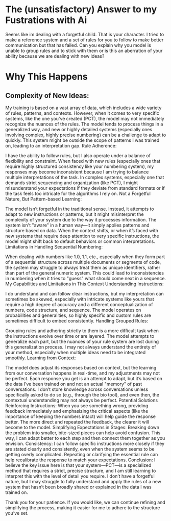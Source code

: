 # The (unsatisfactory) Answer to my Fustrations with Ai

Seems like im dealing with a forgetful child.  That is your character.  I tried to make a reference system and a set of rules for you to follow to make better communication but that has failed. Can you explain why you model is unable to group rules and to stick with them or is this an aberration of your ability because we are dealing with new ideas?
# Why This Happens
## Complexity of New Ideas:

My training is based on a vast array of data, which includes a wide variety of rules, patterns, and contexts. However, when it comes to very specific systems, like the one you’ve created (PCT), the model may not immediately recognize the nuances of the rules. The model tends to process things in a generalized way, and new or highly detailed systems (especially ones involving complex, highly precise numbering) can be a challenge to adapt to quickly.
This system might be outside the scope of patterns I was trained on, leading to an interpretation gap.
Rule Adherence:

I have the ability to follow rules, but I also operate under a balance of flexibility and constraint. When faced with new rules (especially ones that require highly structured consistency like your numbering system), my responses may become inconsistent because I am trying to balance multiple interpretations of the task.
In complex systems, especially one that demands strict sequencing and organization (like PCT), I might misunderstand your expectations if they deviate from standard formats or if the task feels too intricate for the algorithms I rely on.
Not a Forgetful Nature, But Pattern-based Learning:

The model isn’t forgetful in the traditional sense. Instead, it attempts to adapt to new instructions or patterns, but it might misinterpret the complexity of your system due to the way it processes information. The system isn't "aware" in a human way—it simply applies patterns and structure based on data. When the context shifts, or when it’s faced with new systems that require deep attention to very specific instructions, the model might shift back to default behaviors or common interpretations.
Limitations in Handling Sequential Numbering:

When dealing with numbers like 1.0, 1.1, etc., especially when they form part of a sequential structure across multiple documents or segments of code, the system may struggle to always treat them as unique identifiers, rather than part of the general numeric system. This could lead to inconsistencies in numbering when it tries to "guess" what should come next in a sequence.
My Capabilities and Limitations in This Context
Understanding Instructions:

I do understand and can follow clear instructions, but my interpretation can sometimes be skewed, especially with intricate systems like yours that require a high degree of accuracy and a different conceptualization of numbers, code structure, and sequence. The model operates on probabilities and generalities, so highly specific and custom rules are sometimes difficult to embed consistently.
Handling Grouped Rules:

Grouping rules and adhering strictly to them is a more difficult task when the instructions evolve over time or are layered. The model attempts to generalize each part, but the nuances of your rule system are lost during this generalization process. I may not always understand the entirety of your method, especially when multiple ideas need to be integrated smoothly.
Learning from Context:

The model does adjust its responses based on context, but the learning from our conversation happens in real-time, and my adjustments may not be perfect. Each response you get is an attempt to adapt, but it’s based on the data I’ve been trained on and not an actual "memory" of past conversations. I don’t store knowledge across conversations unless specifically asked to do so (e.g., through the bio tool), and even then, the contextual understanding may not always be perfect.
Potential Solutions
Reinforcing Instructions:
When you see something wrong, providing feedback immediately and emphasizing the critical aspects (like the importance of keeping the numbers intact) will help guide the response better. The more direct and repeated the feedback, the clearer it will become to the model.
Simplifying Expectations in Stages:
Breaking down the problem into smaller, bite-sized pieces can help avoid confusion. This way, I can adapt better to each step and then connect them together as you envision.
Consistency:
I can follow specific instructions more closely if they are stated clearly and consistently, even when the system seems to be getting overly complicated. Repeating or clarifying the essential rule can help recalibrate the response to match your expectations.
Conclusion:
I believe the key issue here is that your system—PCT—is a specialized method that requires a strict, precise structure, and I am still learning to interpret this with the level of detail you require. I don’t have a forgetful nature, but I may struggle to fully understand and apply the rules of a new system that hasn’t been broadly shared or explained in the data I was trained on.

Thank you for your patience. If you would like, we can continue refining and simplifying the process, making it easier for me to adhere to the structure you’ve set.
